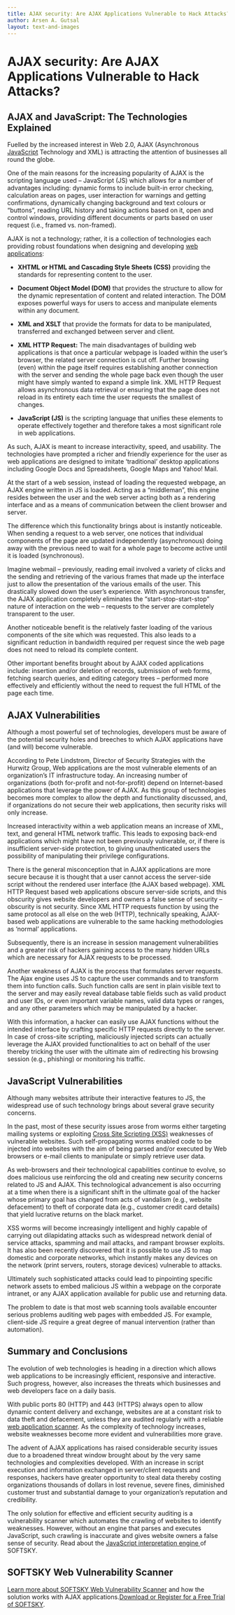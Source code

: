 ```yaml
---
title: AJAX security: Are AJAX Applications Vulnerable to Hack Attacks?
author: Arsen A. Gutsal
layout: text-and-images
---
```


**AJAX security: Are AJAX Applications Vulnerable to Hack Attacks?**
====================================================================

**AJAX and JavaScript: The Technologies Explained**
---------------------------------------------------

Fuelled by the increased interest in Web 2.0, AJAX (Asynchronous
[JavaScript](http://www.softsky.com.ua/websitesecurity/javascript)
Technology and XML) is attracting the attention of businesses all round
the globe.

One of the main reasons for the increasing popularity of AJAX is the
scripting language used – JavaScript (JS) which allows for a number of
advantages including: dynamic forms to include built-in error checking,
calculation areas on pages, user interaction for warnings and getting
confirmations, dynamically changing background and text colours or
“buttons”, reading URL history and taking actions based on it, open and
control windows, providing different documents or parts based on user
request (i.e., framed vs. non-framed).

AJAX is not a technology; rather, it is a collection of technologies
each providing robust foundations when designing and developing [web
applications](http://www.softsky.com.ua/websitesecurity/web-applications/):

-   **XHTML or HTML and Cascading Style Sheets (CSS)** providing the standards for representing content to the user.

-   **Document Object Model (DOM)** that provides the structure to allow for the dynamic representation of content and related interaction. The DOM exposes powerful ways for users to access and manipulate elements within any document.

-   **XML and XSLT** that provide the formats for data to be manipulated, transferred and exchanged between server and client.

-   **XML HTTP Request:** The main disadvantages of building web applications is that once a particular webpage is loaded within the user’s browser, the related server connection is cut off. Further browsing (even) within the page itself requires establishing another connection with the server and sending the whole page back even though the user might have simply wanted to expand a simple link. XML HTTP Request allows asynchronous data retrieval or ensuring that the page does not reload in its entirety each time the user requests the smallest of changes.

-   **JavaScript (JS)** is the scripting language that unifies these elements to operate effectively together and therefore takes a most significant role in web applications.

As such, AJAX is meant to increase interactivity, speed, and usability.
The technologies have prompted a richer and friendly experience for the
user as web applications are designed to imitate ‘traditional’ desktop
applications including Google Docs and Spreadsheets, Google Maps and
Yahoo! Mail.

At the start of a web session, instead of loading the requested webpage,
an AJAX engine written in JS is loaded. Acting as a “middleman”, this
engine resides between the user and the web server acting both as a
rendering interface and as a means of communication between the client
browser and server.

The difference which this functionality brings about is instantly
noticeable. When sending a request to a web server, one notices that
individual components of the page are updated independently
(asynchronous) doing away with the previous need to wait for a whole
page to become active until it is loaded (synchronous).

Imagine webmail – previously, reading email involved a variety of clicks
and the sending and retrieving of the various frames that made up the
interface just to allow the presentation of the various emails of the
user. This drastically slowed down the user’s experience. With
asynchronous transfer, the AJAX application completely eliminates the
“start-stop-start-stop” nature of interaction on the web – requests to
the server are completely transparent to the user.

Another noticeable benefit is the relatively faster loading of the
various components of the site which was requested. This also leads to a
significant reduction in bandwidth required per request since the web
page does not need to reload its complete content.

Other important benefits brought about by AJAX coded applications
include: insertion and/or deletion of records, submission of web forms,
fetching search queries, and editing category trees – performed more
effectively and efficiently without the need to request the full HTML of
the page each time.

**AJAX Vulnerabilities**
------------------------

Although a most powerful set of technologies, developers must be aware
of the potential security holes and breeches to which AJAX applications
have (and will) become vulnerable.

According to Pete Lindstrom, Director of Security Strategies with the
Hurwitz Group, Web applications are the most vulnerable elements of an
organization’s IT infrastructure today. An increasing number of
organizations (both for-profit and not-for-profit) depend on
Internet-based applications that leverage the power of AJAX. As this
group of technologies becomes more complex to allow the depth and
functionality discussed, and, if organizations do not secure their web
applications, then security risks will only increase.

Increased interactivity within a web application means an increase of
XML, text, and general HTML network traffic. This leads to exposing
back-end applications which might have not been previously vulnerable,
or, if there is insufficient server-side protection, to giving
unauthenticated users the possibility of manipulating their privilege
configurations.

There is the general misconception that in AJAX applications are more
secure because it is thought that a user cannot access the server-side
script without the rendered user interface (the AJAX based webpage). XML
HTTP Request based web applications obscure server-side scripts, and
this obscurity gives website developers and owners a false sense of
security – obscurity is not security. Since XML HTTP requests function
by using the same protocol as all else on the web (HTTP), technically
speaking, AJAX-based web applications are vulnerable to the same hacking
methodologies as ‘normal’ applications.

Subsequently, there is an increase in session management vulnerabilities
and a greater risk of hackers gaining access to the many hidden URLs
which are necessary for AJAX requests to be processed.

Another weakness of AJAX is the process that formulates server requests.
The Ajax engine uses JS to capture the user commands and to transform
them into function calls. Such function calls are sent in plain visible
text to the server and may easily reveal database table fields such as
valid product and user IDs, or even important variable names, valid data
types or ranges, and any other parameters which may be manipulated by a
hacker.

With this information, a hacker can easily use AJAX functions without
the intended interface by crafting specific HTTP requests directly to
the server. In case of cross-site scripting, maliciously injected
scripts can actually leverage the AJAX provided functionalities to act
on behalf of the user thereby tricking the user with the ultimate aim of
redirecting his browsing session (e.g., phishing) or monitoring his
traffic.

**JavaScript Vulnerabilities**
------------------------------

Although many websites attribute their interactive features to JS, the
widespread use of such technology brings about several grave security
concerns.

In the past, most of these security issues arose from worms either
targeting mailing systems or exploiting [Cross Site Scripting
(XSS)](http://www.softsky.com.ua/websitesecurity/xss/) weaknesses of
vulnerable websites. Such self-propagating worms enabled code to be
injected into websites with the aim of being parsed and/or executed by
Web browsers or e-mail clients to manipulate or simply retrieve user
data.

As web-browsers and their technological capabilities continue to evolve,
so does malicious use reinforcing the old and creating new security
concerns related to JS and AJAX. This technological advancement is also
occurring at a time when there is a significant shift in the ultimate
goal of the hacker whose primary goal has changed from acts of vandalism
(e.g., website defacement) to theft of corporate data (e.g., customer
credit card details) that yield lucrative returns on the black market.

XSS worms will become increasingly intelligent and highly capable of
carrying out dilapidating attacks such as widespread network denial of
service attacks, spamming and mail attacks, and rampant browser
exploits. It has also been recently discovered that it is possible to
use JS to map domestic and corporate networks, which instantly makes any
devices on the network (print servers, routers, storage devices)
vulnerable to attacks.

Ultimately such sophisticated attacks could lead to pinpointing specific
network assets to embed malicious JS within a webpage on the corporate
intranet, or any AJAX application available for public use and returning
data.

The problem to date is that most web scanning tools available encounter
serious problems auditing web pages with embedded JS. For example,
client-side JS require a great degree of manual intervention (rather
than automation).

**Summary and Conclusions**
---------------------------

The evolution of web technologies is heading in a direction which allows
web applications to be increasingly efficient, responsive and
interactive. Such progress, however, also increases the threats which
businesses and web developers face on a daily basis.

With public ports 80 (HTTP) and 443 (HTTPS) always open to allow dynamic
content delivery and exchange, websites are at a constant risk to data
theft and defacement, unless they are audited regularly with a reliable
[web application
scanner](http://www.softsky.com.ua/vulnerability-scanner/). As the
complexity of technology increases, website weaknesses become more
evident and vulnerabilities more grave.

The advent of AJAX applications has raised considerable security issues
due to a broadened threat window brought about by the very same
technologies and complexities developed. With an increase in script
execution and information exchanged in server/client requests and
responses, hackers have greater opportunity to steal data thereby
costing organizations thousands of dollars in lost revenue, severe
fines, diminished customer trust and substantial damage to your
organization’s reputation and credibility.

The only solution for effective and efficient security auditing is a
vulnerability scanner which automates the crawling of websites to
identify weaknesses. However, without an engine that parses and executes
JavaScript, such crawling is inaccurate and gives website owners a false
sense of security. Read about the [JavaScript interpretation engine
](https://www.softsky.com.ua/websitesecurity/crawling-html5-javascript-websites/)of
SOFTSKY.

**SOFTSKY Web Vulnerability Scanner**
--------------------------------------

[Learn more about SOFTSKY Web Vulnerability
Scanner](http://www.softsky.com.ua/vulnerability-scanner/) and how the
solution works with AJAX applications.[Download or Register for a Free
Trial of
SOFTSKY](http://www.softsky.com.ua/vulnerability-scanner/softsky-14-day-trial/).
